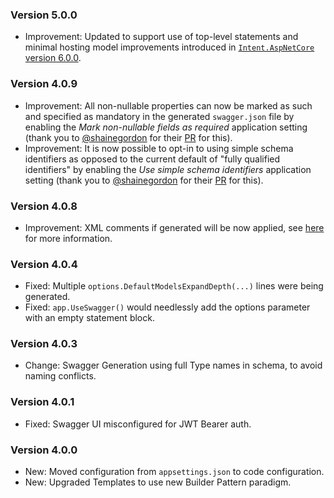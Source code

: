 ### Version 5.0.0

- Improvement: Updated to support use of top-level statements and minimal hosting model improvements introduced in [`Intent.AspNetCore` version 6.0.0](https://github.com/IntentArchitect/Intent.Modules.NET/blob/development/Modules/Intent.Modules.AspNetCore/release-notes.md#version-600).

### Version 4.0.9

- Improvement: All non-nullable properties can now be marked as such and specified as mandatory in the generated `swagger.json` file by enabling the _Mark non-nullable fields as required_ application setting (thank you to [@shainegordon](https://github.com/shainegordon) for their [PR](https://github.com/IntentArchitect/Intent.Modules.NET/pull/4) for this).
- Improvement: It is now possible to opt-in to using simple schema identifiers as opposed to the current default of "fully qualified identifiers" by enabling the _Use simple schema identifiers_ application setting (thank you to [@shainegordon](https://github.com/shainegordon) for their [PR](https://github.com/IntentArchitect/Intent.Modules.NET/pull/4) for this).

### Version 4.0.8

- Improvement: XML comments if generated will be now applied, see [here](https://github.com/IntentArchitect/Intent.Modules.NET/tree/development/Modules/Intent.Modules.AspNetCore.Swashbuckle/README.md#xml-comments) for more information.

### Version 4.0.4

- Fixed: Multiple `options.DefaultModelsExpandDepth(...)` lines were being generated.
- Fixed: `app.UseSwagger()` would needlessly add the options parameter with an empty statement block.

### Version 4.0.3

- Change: Swagger Generation using full Type names in schema, to avoid naming conflicts.

### Version 4.0.1

- Fixed: Swagger UI misconfigured for JWT Bearer auth.

### Version 4.0.0

- New: Moved configuration from `appsettings.json` to code configuration.
- New: Upgraded Templates to use new Builder Pattern paradigm.